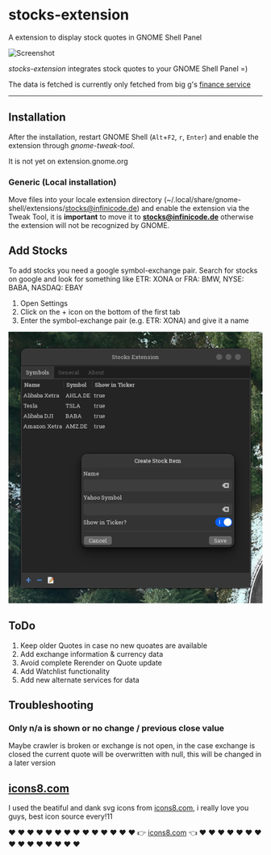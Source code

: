 # stocks-extension
A extension to display stock quotes in GNOME Shell Panel

![Screenshot](https://github.com/cinatic/stocks-extension/raw/master/images/extension.png)

*stocks-extension* integrates stock quotes to your GNOME Shell Panel =)

The data is fetched is currently only fetched from big g's [finance service](https://finance.google.com)

----

## Installation

After the installation, restart GNOME Shell (`Alt`+`F2`, `r`, `Enter`) and enable the extension through *gnome-tweak-tool*.

It is not yet on extension.gnome.org

### Generic (Local installation)

Move files into your locale extension directory (~/.local/share/gnome-shell/extensions/stocks@infinicode.de) and enable the extension via the Tweak Tool, it is **important** to move it to **stocks@infinicode.de** otherwise the extension will not be recognized by GNOME.

## Add Stocks

To add stocks you need a google symbol-exchange pair. Search for stocks on google and look for something like ETR: XONA or FRA: BMW, NYSE: BABA, NASDAQ: EBAY

1. Open Settings
2. Click on the + icon on the bottom of the first tab
3. Enter the symbol-exchange pair (e.g. ETR: XONA) and give it a name

![Screenshot](https://github.com/cinatic/stocks-extension/raw/master/images/settings.png)

## ToDo
1. Keep older Quotes in case no new quoates are available
2. Add exchange information & currency data
3. Avoid complete Rerender on Quote update
4. Add Watchlist functionality
5. Add new alternate services for data


## Troubleshooting
### Only n/a is shown or no change / previous close value 
Maybe crawler is broken or exchange is not open, in the case exchange is closed the current quote will be overwritten with null, this will be changed in a later version

## [icons8.com](https://www.icons8.com)
I used the beatiful and dank svg icons from [icons8.com](https://www.icons8.com), i really love you guys, best icon source every!11

:heart: :heart: :heart: :heart: :heart: :heart: :heart: :heart: :heart: :heart: :heart: :heart: :heart: :heart: :point_right: [icons8.com](https://www.icons8.com) :point_left: :heart: :heart: :heart: :heart: :heart: :heart: :heart: :heart: :heart: :heart: :heart: :heart: :heart: :heart: :heart:
